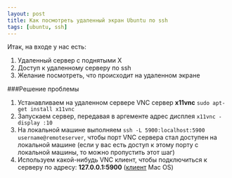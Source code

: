 ```yaml
---
layout: post
title: Как посмотреть удаленный экран Ubuntu по ssh
tags: [ubuntu, ssh]
---
```

Итак, на входе у нас есть:

1. Удаленный сервер с поднятыми X
2. Доступ к удаленному серверу по ssh
3. Желание посмотреть, что происходит на удаленном экране

###Решение проблемы

1. Устанавливаем на удаленном сервере VNC сервер **x11vnc** `sudo apt-get install x11vnc`
2. Запускаем сервер, передавая в аргементе адрес дисплея `x11vnc -display :10`
3. На локальной машине выполняем `ssh -L 5900:localhost:5900 username@remoteserver`, 
чтобы порт VNC сервера стал доступен на локальной машине (если у вас есть доступ к этому порту с локальной машины, то можно пропустить этот шаг)
4. Используем какой-нибудь VNC клиент, чтобы подключиться к серверу по адресу: **127.0.0.1:5900** ([клиент](https://sourceforge.net/projects/chicken/) Mac OS)